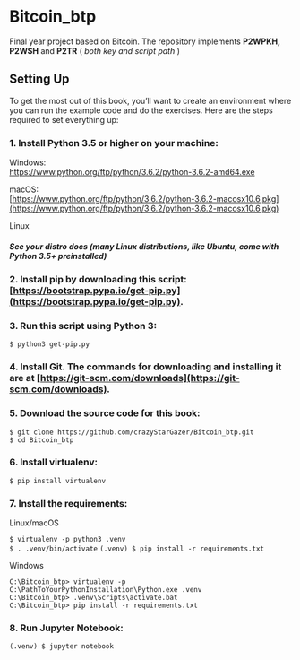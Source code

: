 # Bitcoin_btp
Final year project based on Bitcoin. The repository implements **P2WPKH, P2WSH** and **P2TR** ( *both key and script path* ) 
 
## Setting Up


To get the most out of this book, you’ll want to create an environment where you can run the example code and do the exercises. Here are the steps required to set everything up:

### 1. Install Python 3.5 or higher on your machine:

Windows:		
[https://www.python.org/ftp/python/3.6.2/python-3.6.2-amd64.exe
](https://www.python.org/ftp/python/3.6.2/python-3.6.2-amd64.exe
)

macOS:		
[https://www.python.org/ftp/python/3.6.2/python-3.6.2-macosx10.6.pkg](https://www.python.org/ftp/python/3.6.2/python-3.6.2-macosx10.6.pkg)

Linux		
##### See your distro docs (many Linux distributions, like Ubuntu, come with Python 3.5+ preinstalled)

### 2. Install pip by downloading this script: [https://bootstrap.pypa.io/get-pip.py](https://bootstrap.pypa.io/get-pip.py).

### 3. Run this script using Python 3:

`$ python3 get-pip.py`		

### 4. Install Git. The commands for downloading and installing it are at [https://git-scm.com/downloads](https://git-scm.com/downloads).

### 5. Download the source code for this book:

`$ git clone https://github.com/crazyStarGazer/Bitcoin_btp.git`		
`$ cd Bitcoin_btp`
		
### 6. Install virtualenv:

`$ pip install virtualenv`

### 7. Install the requirements:

Linux/macOS

`$ virtualenv -p python3 .venv`		
`$ . .venv/bin/activate`
`(.venv) $ pip install -r requirements.txt`

Windows

`C:\Bitcoin_btp> virtualenv -p`		
`C:\PathToYourPythonInstallation\Python.exe .venv`		
`C:\Bitcoin_btp> .venv\Scripts\activate.bat`		
`C:\Bitcoin_btp> pip install -r requirements.txt`		
### 8. Run Jupyter Notebook:

`(.venv) $ jupyter notebook`




